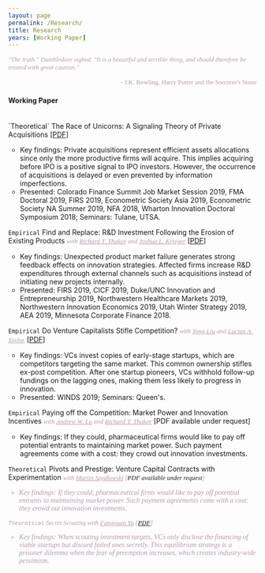 ```yaml
---
layout: page
permalink: /Research/
title: Research
years: [Working Paper]
---
```

<font color="#B39BAC" size="2" face="verdana"><i>"The truth." Dumbledore sighed. "It is a beautiful and terrible thing, and should therefore be treated with great caution."</i></font>
<div align="right">
<font color="#B39BAC" size="2" face="verdana">
  - J.K. Rowling, Harry Potter and the Sorcerer's Stone
</font>
</div>
<h4 class="year">Working Paper</h4>
<br/>
`Theoretical`  ​The Race of Unicorns: A Signaling Theory of Private Acquisitions [<a href="https://www.dropbox.com/s/l426pmuh50pvpvk/JMP_Unicorns.pdf?dl=0" target="_blank">PDF</a>]
<ul>
<li style="list-style-type:circle;font-size:14px">Key findings: Private acquisitions represent efficient assets allocations since only the more productive firms will acquire. This implies acquiring before IPO is a positive signal to IPO investors. However, the occurrence of acquisitions is delayed or even prevented by information imperfections.</li>
<li style="list-style-type:circle;font-size:14px">Presented: Colorado Finance Summit Job Market Session 2019, FMA Doctoral 2019, FIRS 2019, Econometric Society Asia 2019, Econometric Society NA Summer 2019, NFA 2018, Wharton Innovation Doctoral Symposium 2018; Seminars: Tulane, UTSA.</li>
</ul>

`Empirical`  ​Find and Replace: R&D Investment Following the Erosion of Existing Products <font color="#B39BAC" size="2" face="verdana"><i>with <a href="https://carlsonschool.umn.edu/faculty/richard-thakor" target="_blank" style="color:#B39BAC">Richard T. Thakor</a> and <a href="https://www.hbs.edu/faculty/Pages/profile.aspx?facId=951435" target="_blank" style="color:#B39BAC">Joshua L. Krieger</a></i></font> [<a href="https://www.dropbox.com/s/1od0b6wei8udn7j/WP_FindReplace.pdf?dl=0" target="_blank">PDF</a>]
<ul>
<li style="list-style-type:circle;font-size:14px">Key findings: Unexpected product market failure generates strong feedback effects on innovation strategies. Affected firms increase R&D expenditures through external channels such as acquisitions instead of initiating new projects internally.</li>
<li style="list-style-type:circle;font-size:14px">Presented: FIRS 2019, CICF 2019, Duke/UNC Innovation and Entrepreneurship 2019, Northwestern Healthcare Markets 2019, Northwestern Innovation Economics 2019, Utah Winter Strategy 2019, AEA 2019, Minnesota Corporate Finance 2018.</li>
</ul>

`Empirical`  ​Do Venture Capitalists Stifle Competition? <font color="#B39BAC" size="2" face="verdana"><i>with <a href="https://fnce.wharton.upenn.edu/profile/tongl/#awards" target="_blank" style="color:#B39BAC">Tong Liu</a> and <a href="http://finance-faculty.wharton.upenn.edu/luket/" target="_blank" style="color:#B39BAC">Lucian A. Taylor</a></i></font> [<a href="https://papers.ssrn.com/sol3/papers.cfm?abstract_id=3479439" target="_blank">PDF</a>]
<ul>
<li style="list-style-type:circle;font-size:14px">Key findings: VCs invest copies of early-stage startups, which are competitors targeting the same market. This common ownership stifles ex-post competition. After one startup pioneers, VCs withhold follow-up fundings on the lagging ones, making them less likely to progress in innovation. </li>
<li style="list-style-type:circle;font-size:14px">Presented: WINDS 2019; Seminars: Queen's.</li>
</ul>

`Empirical`  ​Paying off the Competition: Market Power and Innovation Incentives <font color="#B39BAC" size="2" face="verdana"><i>with <a href="https://alo.mit.edu/" target="_blank" style="color:#B39BAC">Andrew W. Lo</a> and <a href="https://carlsonschool.umn.edu/faculty/richard-thakor" target="_blank" style="color:#B39BAC">Richard T. Thakor</a></i></font> [<a>PDF available under request</a>]
<ul>
<li style="list-style-type:circle;font-size:14px">Key findings: If they could, pharmaceutical firms would like to pay off potential entrants to maintaining market power. Such payment agreements come with a cost: they crowd out innovation investments. </li>
</ul>

`Theoretical`  ​Pivots and Prestige: Venture Capital Contracts with Experimentation <font color="#B39BAC" size="2" face="verdana"><i>with <a href="https://carlsonschool.umn.edu/faculty/martin-szydlowski" target="_blank" style="color:#B39BAC">Martin Szydlowski</a> [<a>PDF available under request</a>]
<ul>
<li style="list-style-type:circle;font-size:14px">Key findings: If they could, pharmaceutical firms would like to pay off potential entrants to maintaining market power. Such payment agreements come with a cost: they crowd out innovation investments. </li>
</ul>

`Theoretical`  ​Secret Scouting <font color="#B39BAC" size="2" face="verdana"><i>with <a href="https://carlsonschool.umn.edu/faculty/fangyuan-yu" target="_blank" style="color:#B39BAC">Fangyuan Yu</a></i></font> [<a href="https://papers.ssrn.com/sol3/papers.cfm?abstract_id=3449798" target="_blank">PDF</a>]
<ul>
<li style="list-style-type:circle;font-size:14px">Key findings: When scouting investment targets, VCs only disclose the financing of viable startups but discard failed ones secretly. This equilibrium strategy is a prisoner dilemma when the fear of preemption increases, which creates industry-wide pessimism.</li>
</ul>

<!--<h4 class="year">Academic Memos</h4>
<br/>
`Literature` <a href="https://www.dropbox.com/s/610qun4lz8liytv/Notes_oldIPO.pdf?dl=0" target="_blank" style="color:#000000">IPO Underpricing</a>-->
 